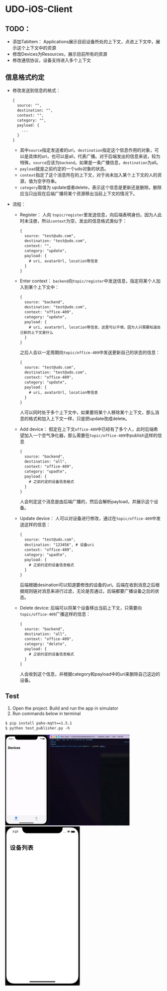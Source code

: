 # UDO-iOS-Client

## TODO：

- 添加TabItem： Applications展示目前设备所处的上下文，点进上下文中，展示这个上下文中的资源
- 修改Devices为Resources，展示目前所有的资源
- 修改通信协议，设备支持进入多个上下文

## 信息格式约定

- 修改发送到信息的格式： 

  ```
  {
    source: "",
    destination: "",
    context: "",
    category: "",
    payload: {
      ...
    }
  }
  ```

  - 其中`source`指定发送者的uri，`destination`指定这个信息作用的对象，可以是具体的uri，也可以是all，代表广播。对于后端发出的信息来说，较为特殊，`source`应该为`backend`。如果是一条广播信息，`destination`为all。
  - `payload`就是之前约定的一个udo对象的状态。
  - `context`指定了这个消息所在的上下文，对于尚未加入某个上下文的人的资源，值为空字符串。
  - `category`取值为 update或者delete，表示这个信息是更新还是删除。删除应当只出现在后端广播将某个资源移出当前上下文的情况下。

- 流程：

  - Register： 人向 `topic/register`里发送信息，向后端表明身份。因为人此时未注册，所以`context`为空，发出的信息格式类似于：

    ``` 
    {
      source: "test@udo.com",
      destination: "test@udo.com",
      context: "",
      category: "update",
      payload: {
        # uri, avatarUrl, location等信息
      }
    }
    ```

  - Enter context： `backend`向`topic/register`中发送信息，指定将某个人加入到某个上下文中：

    ```
    {
      source: "backend",
      destination: "test@udo.com",
      context: "office-409",
      category: "update",
      payload: {
        # uri, avatarUrl, location等信息，这里可以不填，因为人只需要知道自己新的上下文是什么
      }
    }
    ```

    之后人会以一定周期向`topic/office-409`中发送更新自己的状态的信息：

    ``` 
    {
      source: "test@udo.com",
      destination: "test@udo.com",
      context: "office-409",
      category: "update",
      payload: {
        # uri, avatarUrl, location等信息
      }
    }
    ```

    人可以同时处于多个上下文中，如果要将某个人移除某个上下文，那么消息的格式和加入上下文一样，只是把update改成delete。

  - Add device： 假定在上下文`office-409`中已经有了多个人，此时后端希望加入一个空气净化器，那么需要在`topic/office-409`中publish这样的信息

    ``` 
    {
      source: "backend",
      destination: "all",
      context: "office-409",
      category: "upadte",
      payload: {
        # 之前约定的设备信息格式
      }
    }
    ```

    人会判定这个消息是由后端广播的，然后会解析payload，并展示这个设备。

  - Update device： 人可以对设备进行修改，通过在`topic/office-409`中发送这样的信息：

    ```
    {
      source: "test@udo.com",
      destination: "123456", # 设备uri
      context: "office-409",
      category: "upadte",
      payload: {
        # 之前约定的设备信息格式
      }
    }
    ```

    后端根据desination可以知道要修改的设备的uri。后端在收到消息之后根据规则链对消息来进行过滤，无论是否通过，后端都要广播设备之后的状态。

  - Delete device: 后端可以将某个设备移出当前上下文，只需要向`topic/office-409`广播这样的信息：

    ``` 
    {
      source: "backend",
      destination: "all",
      context: "office-409",
      category: "delete",
      payload: {
        # 之前约定的设备信息格式
      }
    }
    ```

    人会收到这个信息，并根据category和payload中的uri来删除自己这边的设备。

  

## Test

1. Open the project. Build and run the app in simulator
2. Run commands below in terminal

``` shell
$ pip install paho-mqtt==1.5.1
$ python test_publisher.py -h
```

<img src="./doc/result2.gif" alt="image" style="zoom:50%;" />

<img src="./doc/result.gif" alt="image" style="zoom:50%;" />
